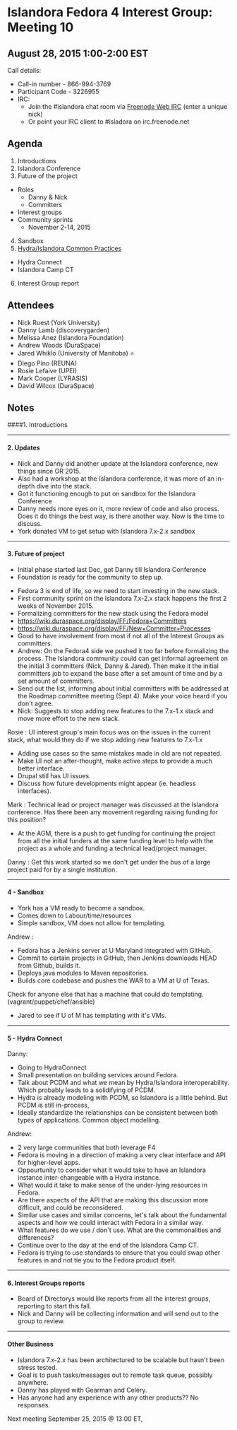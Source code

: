 # Islandora Fedora 4 Interest Group: Meeting 10

## August 28, 2015 1:00-2:00 EST

Call details:
  * Call-in number - 866-994-3769
  * Participant Code - 3226955
  * IRC:
    * Join the #islandora chat room via [Freenode Web IRC](https://webchat.freenode.net/) (enter a unique nick)
    * Or point your IRC client to #isladora on irc.freenode.net

## Agenda

1. Introductions
2. Islandora Conference
3. Future of the project
  * Roles
    * Danny & Nick
    * Committers
  * Interest groups
  * Community sprints
    * November 2-14, 2015
4. Sandbox
5. [Hydra/Islandora Common Practices](https://docs.google.com/document/d/1BDrInNgg2aA6i6i4fi7zH6pK6HfsPamJgkce3pjRslg/edit#heading=h.uk7m472me211)
  * Hydra Connect
  * Islandora Camp CT
6. Interest Group report

## Attendees

* Nick Ruest (York University)
* Danny Lamb (discoverygarden)
* Melissa Anez (Islandora Foundation)
* Andrew Woods (DuraSpace)
* Jared Whiklo (University of Manitoba) :star:
* Diego Pino (REUNA)
* Rosie Lefaive (UPEI)
* Mark Cooper (LYRASIS)
* David Wilcox (DuraSpace)

## Notes

####1. Introductions
 
- - -
#### 2. Updates
 * Nick and Danny did another update at the Islandora conference, new things since OR 2015.
 * Also had a workshop at the Islandora conference, it was more of an in-depth dive into the stack.
 * Got it functioning enough to put on sandbox for the Islandora Conference
 * Danny needs more eyes on it, more review of code and also process. Does it do things the best way, is there another way. Now is the time to discuss.
 * York donated VM to get setup with Islandora 7.x-2.x sandbox

- - -
#### 3. Future of project
 * Initial phase started last Dec, got Danny till Islandora Conference
 * Foundation is ready for the community to step up.
 - Fedora 3 is end of life, so we need to start investing in the new stack.
 - First community sprint on the Islandora 7.x-2.x stack happens the first 2 weeks of November 2015.
 - Formalizing committers for the new stack using the Fedora model
  - https://wiki.duraspace.org/display/FF/Fedora+Committers
  - https://wiki.duraspace.org/display/FF/New+Committer+Processes
 - Good to have involvement from most if not all of the Interest Groups as committers.
 - Andrew: On the Fedora4 side we pushed it too far before formalizing the process. The Islandora community could can get informal agreement on the initial 3 committers (Nick, Danny & Jared). Then make it the initial committers job to expand the base after a set amount of time and by a set amount of committers.
 - Send out the list, informing about initial committers with be addressed at the Roadmap committee meeting (Sept 4). Make your voice heard if you don't agree.
 - Nick: Suggests to stop adding new features to the 7.x-1.x stack and move more effort to the new stack.

Rosie : UI interest group's main focus was on the issues in the current stack, what would they do if we stop adding new features to 7.x-1.x
 - Adding use cases so the same mistakes made in old are not repeated.
 - Make UI not an after-thought, make active steps to provide a much better interface.
 - Drupal still has UI issues.
 - Discuss how future developments might appear (ie. headless interfaces).

Mark : Technical lead or project manager was discussed at the Islandora conference. Has there been any movement regarding raising funding for this position?
 - At the AGM, there is a push to get funding for continuing the project from all the initial funders at the same funding level to help with the project as a whole and funding a technical lead/project manager.

Danny : Get this work started so we don't get under the bus of a large project paid for by a single institution.
- - -
#### 4 - Sandbox
 - York has a VM ready to become a sandbox.
 - Comes down to Labour/time/resources
 - Simple sandbox, VM does not allow for templating.

Andrew : 
 - Fedora has a Jenkins server at U Maryland integrated with GitHub.
 - Commit to certain projects in GitHub, then Jenkins downloads HEAD from Github, builds it.
 - Deploys java modules to Maven repositories.
 - Builds core codebase and pushes the WAR to a VM at U of Texas.

Check for anyone else that has a machine that could do templating. (vagrant/puppet/chef/ansible)
 - Jared to see if U of M has templating with it's VMs.

- - -
#### 5 - Hydra Connect
Danny:
 - Going to HydraConnect
 - Small presentation on building services around Fedora.
 - Talk about PCDM and what we mean by Hydra/Islandora interoperability. Which probably leads to a solidifying of PCDM.
 - Hydra is already modeling with PCDM, so Islandora is a little behind. But PCDM is still in-process, 
 - Ideally standardize the relationships can be consistent between both types of applications. Common object modelling.

Andrew:
 - 2 very large communities that both leverage F4
 - Fedora is moving in a direction of making a very clear interface and API for higher-level apps.
 - Oppourtunity to consider what it would take to have an Islandora instance inter-changeable with a Hydra instance.
 - What would it take to make sense of the under-lying resources in Fedora.
 - Are there aspects of the API that are making this discussion more difficult, and could be reconsidered.
 - Similar use cases and similar concerns, let's talk about the fundamental aspects and how we could interact with Fedora in a similar way.
 - What features do we use / don't use. What are the commonalities and differences?
 - Continue over to the day at the end of the Islandora Camp CT.
 - Fedora is trying to use standards to ensure that you could swap other features in and not tie you to the Fedora product itself. 

- - -
#### 6. Interest Groups reports
 - Board of Directorys would like reports from all the interest groups, reporting to start this fall.
 - Nick and Danny will be collecting information and will send out to the group to review.

- - -
#### Other Business  
 - Islandora 7.x-2.x has been architectured to be scalable but hasn't been stress tested. 
 - Goal is to push tasks/messages out to remote task queue, possibly anywhere.
 - Danny has played with Gearman and Celery.
 - Has anyone had any experience with any other products?? No responses.
 
Next meeting September 25, 2015 @ 13:00 ET,
